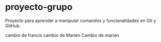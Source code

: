 # proyecto-grupo
Proyecto para aprender a manipular comandos y funcionalidades en Git y GitHub.

cambio de francis
cambio de Marien
Cambio de marien

